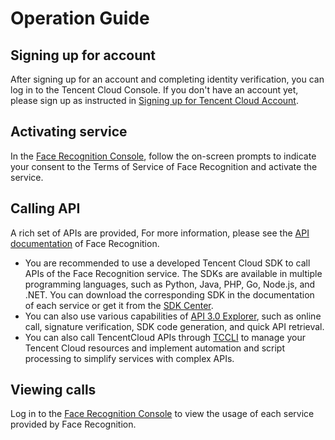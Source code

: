 # Operation Guide

## Signing up for account
After signing up for an account and completing identity verification, you can log in to the Tencent Cloud Console. If you don't have an account yet, please sign up as instructed in [Signing up for Tencent Cloud Account](https://intl.cloud.tencent.com/document/product/378/17985).

## Activating service
In the [Face Recognition Console](https://console.cloud.tencent.com/aiface), follow the on-screen prompts to indicate your consent to the Terms of Service of Face Recognition and activate the service.

## Calling API
A rich set of APIs are provided, For more information, please see the [API documentation](https://intl.cloud.tencent.com/document/product/1059/36941) of Face Recognition.
- You are recommended to use a developed Tencent Cloud SDK to call APIs of the Face Recognition service. The SDKs are available in multiple programming languages, such as Python, Java, PHP, Go, Node.js, and .NET. You can download the corresponding SDK in the documentation of each service or get it from the [SDK Center](https://intl.cloud.tencent.com/document/product/494).
- You can also use various capabilities of [API 3.0 Explorer](https://console.cloud.tencent.com/api/explorer?Product=iai&Version=2018-03-01&Action=DetectFace&SignVersion=), such as online call, signature verification, SDK code generation, and quick API retrieval.
- You can also call TencentCloud APIs through [TCCLI](https://intl.cloud.tencent.com/document/product/1013/33463) to manage your Tencent Cloud resources and implement automation and script processing to simplify services with complex APIs.

## Viewing calls
Log in to the [Face Recognition Console](https://console.cloud.tencent.com/aiface) to view the usage of each service provided by Face Recognition.
